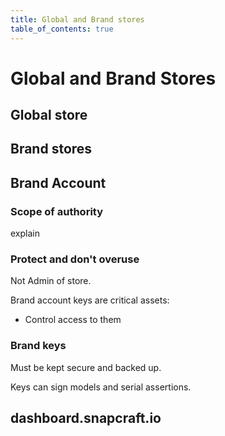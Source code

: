 ```yaml
---
title: Global and Brand stores 
table_of_contents: true 
---
```


# Global and Brand Stores

## Global store

## Brand stores


## Brand Account

### Scope of authority

explain

### Protect and don't overuse

Not Admin of store.

Brand account keys are critical assets:

* Control access to them

### Brand keys

Must be kept secure and backed up.

Keys can sign models and serial assertions.

## dashboard.snapcraft.io
